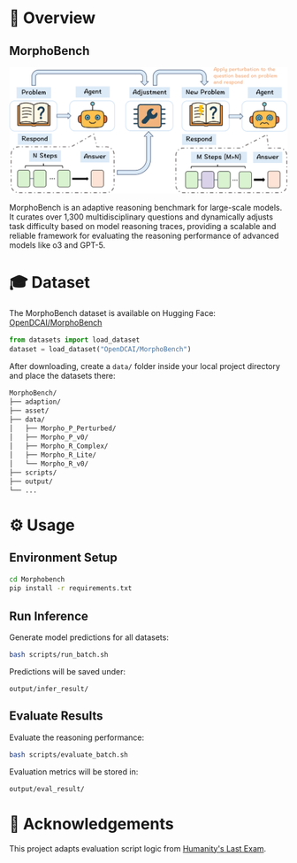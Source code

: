 # 📣 Overview

## MorphoBench

![MorphoBench Overview](./asset/MorphoBench.jpg)

MorphoBench is an adaptive reasoning benchmark for large-scale models. It curates over 1,300 multidisciplinary questions and dynamically adjusts task difficulty based on model reasoning traces, providing a scalable and reliable framework for evaluating the reasoning performance of advanced models like o3 and GPT-5.

# 🎓 Dataset

The MorphoBench dataset is available on Hugging Face: [OpenDCAI/MorphoBench](https://huggingface.co/datasets/OpenDCAI/MorphoBench)

```python
from datasets import load_dataset
dataset = load_dataset("OpenDCAI/MorphoBench")
```

After downloading, create a `data/` folder inside your local project directory and place the datasets there:

```
MorphoBench/
├── adaption/
├── asset/
├── data/
│   ├── Morpho_P_Perturbed/
│   ├── Morpho_P_v0/
│   ├── Morpho_R_Complex/
│   ├── Morpho_R_Lite/
│   └── Morpho_R_v0/
├── scripts/
├── output/
└── ...
```

# ⚙️ Usage

## Environment Setup

```bash
cd Morphobench
pip install -r requirements.txt
```

## Run Inference

Generate model predictions for all datasets:

```bash
bash scripts/run_batch.sh
```

Predictions will be saved under:

```
output/infer_result/
```

## Evaluate Results

Evaluate the reasoning performance:

```bash
bash scripts/evaluate_batch.sh
```

Evaluation metrics will be stored in:

```
output/eval_result/
```

# 🙏 Acknowledgements

This project adapts evaluation script logic from [Humanity's Last Exam](https://github.com/centerforaisafety/hle).